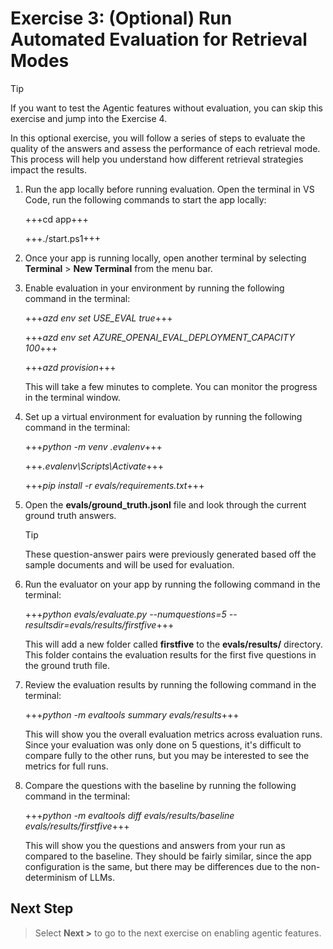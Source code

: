 # Exercise 3: (Optional) Run Automated Evaluation for Retrieval Modes

> [!TIP]
> If you want to test the Agentic features without evaluation, you can skip this exercise and jump into the Exercise 4.
 
In this optional exercise, you will follow a series of steps to evaluate the quality of the answers and assess the performance of each retrieval mode. This process will help you understand how different retrieval strategies impact the results.

1. Run the app locally before running evaluation. Open the terminal in VS Code, run the following commands to start the app locally:

    +++cd app+++

    +++./start.ps1+++

1. Once your app is running locally, open another terminal by selecting **Terminal** > **New Terminal** from the menu bar.

1. Enable evaluation in your environment by running the following command in the terminal:

    +++*azd env set USE_EVAL true*+++

    +++*azd env set AZURE_OPENAI_EVAL_DEPLOYMENT_CAPACITY 100*+++

    +++*azd provision*+++

    This will take a few minutes to complete. You can monitor the progress in the terminal window.

1. Set up a virtual environment for evaluation by running the following command in the terminal:

    +++*python -m venv .evalenv*+++

    +++*.evalenv\Scripts\Activate*+++

    +++*pip install -r evals/requirements.txt*+++

1. Open the **evals/ground_truth.jsonl** file and look through the current ground truth answers.

    > [!TIP]
    > These question-answer pairs were previously generated based off the sample documents and will be used for evaluation.

1. Run the evaluator on your app by running the following command in the terminal:

    +++*python evals/evaluate.py --numquestions=5 --resultsdir=evals/results/firstfive*+++

    This will add a new folder called **firstfive** to the **evals/results/** directory. This folder contains the evaluation results for the first five questions in the ground truth file.

1. Review the evaluation results by running the following command in the terminal:

    +++*python -m evaltools summary evals/results*+++

    This will show you the overall evaluation metrics across evaluation runs. Since your evaluation was only done on 5 questions, it's difficult to compare fully to the other runs, but you may be interested to see the metrics for full runs.

1. Compare the questions with the baseline by running the following command in the terminal:

    +++*python -m evaltools diff evals/results/baseline evals/results/firstfive*+++

    This will show you the questions and answers from your run as compared to the baseline. They should be fairly similar, since the app configuration is the same, but there may be differences due to the non-determinism of LLMs.

## Next Step

> Select **Next >** to go to the next exercise on enabling agentic features.
